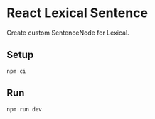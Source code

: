 # React Lexical Sentence

Create custom SentenceNode for Lexical.

## Setup

```
npm ci
```

## Run

```
npm run dev
```
